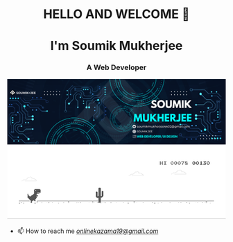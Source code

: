 <h1 align="center">HELLO AND WELCOME 👋</h1>
<h1 align="center">I'm Soumik Mukherjee </h1>
<h3 align="center">A Web Developer</h3>

<img src="Soumik.png">
<img src="dino.gif">


- 📫 How to reach me *onlinekazama19@gmail.com* 

<!---
soumikjee/soumikjee is a ✨ special ✨ repository because its `README.md` (this file) appears on your GitHub profile.
You can click the Preview link to take a look at your changes.
--->
